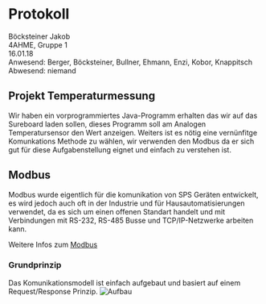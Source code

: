 # Protokoll
  Böcksteiner Jakob  
  4AHME, Gruppe 1  
  16.01.18  
  Anwesend: Berger, Böcksteiner, Bullner, Ehmann, Enzi, Kobor, Knappitsch  
  Abwesend: niemand  
  
 ## Projekt Temperaturmessung
 Wir haben ein vorprogrammiertes Java-Programm erhalten das wir auf das Sureboard laden sollen, dieses Programm soll am Analogen Temperatursensor den Wert anzeigen. Weiters ist es nötig eine vernünfitge Komunkations Methode zu wählen, wir verwenden den Modbus da er sich gut für diese Aufgabenstellung eignet und einfach zu verstehen ist.
 
 ## Modbus
 Modbus wurde eigentlich für die komunikation von SPS Geräten entwickelt, es wird jedoch auch oft in der Industrie und für Hausautomatisierungen verwendet, da es sich um einen offenen Standart handelt und mit Verbindungen mit RS-232, RS-485 Busse und TCP/IP-Netzwerke arbeiten kann.

Weitere Infos zum [Modbus](http://www.modbus.org/docs/Modbus_Application_Protocol_V1_1b3.pdf)

### Grundprinzip
Das Komunikationsmodell ist einfach aufgebaut und basiert auf einem Request/Response Prinzip.
![Aufbau](https://github.com/HTLMechatronics/m14-la1-sx/blob/boejam13/boejam13/Modbus-Grundprinzip.PNG)

